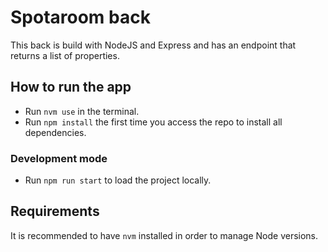 # Spotaroom back

This back is build with NodeJS and Express and has an endpoint that returns a list of properties.

## How to run the app

- Run `nvm use` in the terminal.
- Run `npm install` the first time you access the repo to install all dependencies.

### Development mode

- Run `npm run start` to load the project locally.

## Requirements

It is recommended to have `nvm` installed in order to manage Node versions.
